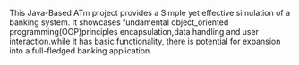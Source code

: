 This Java-Based ATm project provides a Simple yet effective simulation of a banking system.
It showcases fundamental object_oriented programming(OOP)principles
encapsulation,data handling and user interaction.while it has basic functionality,
there is potential for expansion into a full-fledged banking application.


